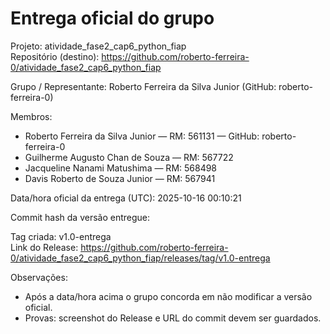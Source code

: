 # Entrega oficial do grupo

Projeto: atividade_fase2_cap6_python_fiap  
Repositório (destino): https://github.com/roberto-ferreira-0/atividade_fase2_cap6_python_fiap

Grupo / Representante: Roberto Ferreira da Silva Junior (GitHub: roberto-ferreira-0)

Membros:
- Roberto Ferreira da Silva Junior — RM: 561131 — GitHub: roberto-ferreira-0
- Guilherme Augusto Chan de Souza — RM: 567722
- Jacqueline Nanami Matushima — RM: 568498
- Davis Roberto de Souza Junior — RM: 567941

Data/hora oficial da entrega (UTC): 2025-10-16 00:10:21

Commit hash da versão entregue:
<cole aqui o hash completo do commit: git rev-parse HEAD>

Tag criada: v1.0-entrega  
Link do Release: https://github.com/roberto-ferreira-0/atividade_fase2_cap6_python_fiap/releases/tag/v1.0-entrega

Observações:
- Após a data/hora acima o grupo concorda em não modificar a versão oficial.  
- Provas: screenshot do Release e URL do commit devem ser guardados.
```
